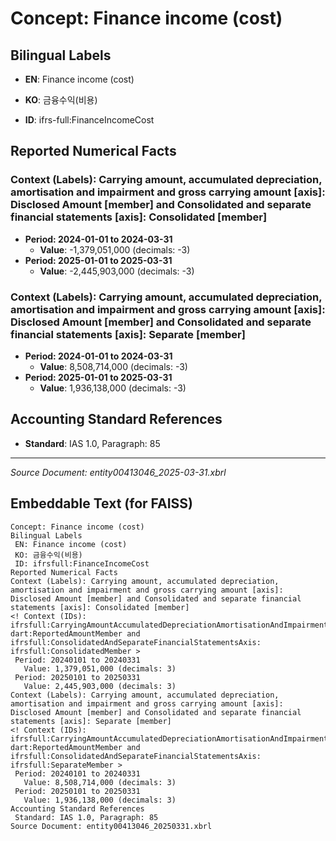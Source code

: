 # Concept: Finance income (cost)

## Bilingual Labels
- **EN**: Finance income (cost)
- **KO**: 금융수익(비용)

- **ID**: ifrs-full:FinanceIncomeCost

## Reported Numerical Facts

### **Context (Labels): Carrying amount, accumulated depreciation, amortisation and impairment and gross carrying amount [axis]: Disclosed Amount [member] and Consolidated and separate financial statements [axis]: Consolidated [member]**
<!-- Context (IDs): ifrs-full:CarryingAmountAccumulatedDepreciationAmortisationAndImpairmentAndGrossCarryingAmountAxis: dart:ReportedAmountMember and ifrs-full:ConsolidatedAndSeparateFinancialStatementsAxis: ifrs-full:ConsolidatedMember -->
- **Period: 2024-01-01 to 2024-03-31**
  - **Value**: -1,379,051,000 (decimals: -3)
- **Period: 2025-01-01 to 2025-03-31**
  - **Value**: -2,445,903,000 (decimals: -3)

### **Context (Labels): Carrying amount, accumulated depreciation, amortisation and impairment and gross carrying amount [axis]: Disclosed Amount [member] and Consolidated and separate financial statements [axis]: Separate [member]**
<!-- Context (IDs): ifrs-full:CarryingAmountAccumulatedDepreciationAmortisationAndImpairmentAndGrossCarryingAmountAxis: dart:ReportedAmountMember and ifrs-full:ConsolidatedAndSeparateFinancialStatementsAxis: ifrs-full:SeparateMember -->
- **Period: 2024-01-01 to 2024-03-31**
  - **Value**: 8,508,714,000 (decimals: -3)
- **Period: 2025-01-01 to 2025-03-31**
  - **Value**: 1,936,138,000 (decimals: -3)

## Accounting Standard References
- **Standard**: IAS 1.0, Paragraph: 85

---
*Source Document: entity00413046_2025-03-31.xbrl*
## Embeddable Text (for FAISS)
```text
Concept: Finance income (cost)
Bilingual Labels
 EN: Finance income (cost)
 KO: 금융수익(비용)
 ID: ifrsfull:FinanceIncomeCost
Reported Numerical Facts
Context (Labels): Carrying amount, accumulated depreciation, amortisation and impairment and gross carrying amount [axis]: Disclosed Amount [member] and Consolidated and separate financial statements [axis]: Consolidated [member]
<! Context (IDs): ifrsfull:CarryingAmountAccumulatedDepreciationAmortisationAndImpairmentAndGrossCarryingAmountAxis: dart:ReportedAmountMember and ifrsfull:ConsolidatedAndSeparateFinancialStatementsAxis: ifrsfull:ConsolidatedMember >
 Period: 20240101 to 20240331
   Value: 1,379,051,000 (decimals: 3)
 Period: 20250101 to 20250331
   Value: 2,445,903,000 (decimals: 3)
Context (Labels): Carrying amount, accumulated depreciation, amortisation and impairment and gross carrying amount [axis]: Disclosed Amount [member] and Consolidated and separate financial statements [axis]: Separate [member]
<! Context (IDs): ifrsfull:CarryingAmountAccumulatedDepreciationAmortisationAndImpairmentAndGrossCarryingAmountAxis: dart:ReportedAmountMember and ifrsfull:ConsolidatedAndSeparateFinancialStatementsAxis: ifrsfull:SeparateMember >
 Period: 20240101 to 20240331
   Value: 8,508,714,000 (decimals: 3)
 Period: 20250101 to 20250331
   Value: 1,936,138,000 (decimals: 3)
Accounting Standard References
 Standard: IAS 1.0, Paragraph: 85
Source Document: entity00413046_20250331.xbrl
```